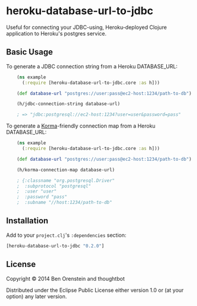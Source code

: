 # heroku-database-url-to-jdbc

Useful for connecting your JDBC-using, Heroku-deployed Clojure application to Heroku's postgres service.

## Basic Usage

To generate a JDBC connection string from a Heroku DATABASE_URL:
```clj
    (ns example
      (:require [heroku-database-url-to-jdbc.core :as h]))

    (def database-url "postgres://user:pass@ec2-host:1234/path-to-db")

    (h/jdbc-connection-string database-url)

    ; => "jdbc:postgresql://ec2-host:1234?user=user&password=pass"
```

To generate a [Korma](http://sqlkorma.com)-friendly connection map from a Heroku DATABASE_URL:
```clj
    (ns example
      (:require [heroku-database-url-to-jdbc.core :as h]))

    (def database-url "postgres://user:pass@ec2-host:1234/path-to-db")

    (h/korma-connection-map database-url)

    ; {:classname "org.postgresql.Driver"
    ;  :subprotocol "postgresql"
    ;  :user "user"
    ;  :password "pass"
    ;  :subname "//host:1234/path-to-db"
```

## Installation

Add to your `project.clj`'s `:dependencies` section:

```clj
[heroku-database-url-to-jdbc "0.2.0"]
```

## License

Copyright © 2014 Ben Orenstein and thoughtbot

Distributed under the Eclipse Public License either version 1.0 or (at
your option) any later version.
